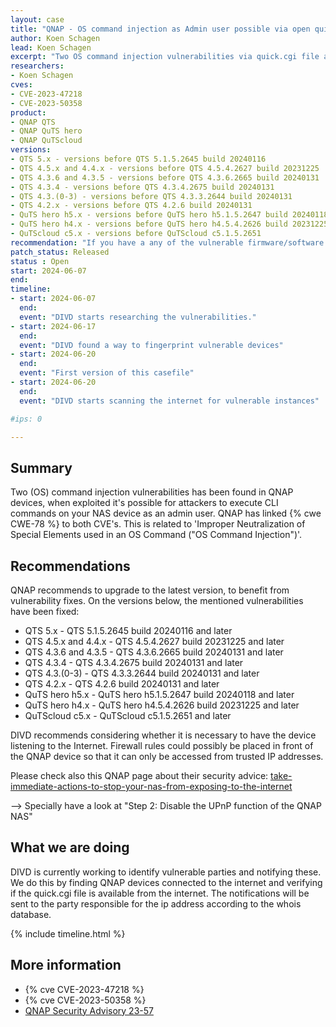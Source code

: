 ```yaml
---
layout: case
title: "QNAP - OS command injection as Admin user possible via open quick.cgi file"
author: Koen Schagen
lead: Koen Schagen
excerpt: "Two OS command injection vulnerabilities via quick.cgi file are found in QNAP QTS, QuTS hero and QuTScloud software/firmware versions"
researchers:
- Koen Schagen
cves:
- CVE-2023-47218
- CVE-2023-50358
product:
- QNAP QTS
- QNAP QuTS hero 
- QNAP QuTScloud
versions: 
- QTS 5.x - versions before QTS 5.1.5.2645 build 20240116
- QTS 4.5.x and 4.4.x - versions before QTS 4.5.4.2627 build 20231225
- QTS 4.3.6 and 4.3.5 - versions before QTS 4.3.6.2665 build 20240131
- QTS 4.3.4 - versions before QTS 4.3.4.2675 build 20240131
- QTS 4.3.(0-3) - versions before QTS 4.3.3.2644 build 20240131
- QTS 4.2.x - versions before QTS 4.2.6 build 20240131
- QuTS hero h5.x - versions before QuTS hero h5.1.5.2647 build 20240118
- QuTS hero h4.x - versions before QuTS hero h4.5.4.2626 build 20231225
- QuTScloud c5.x - versions before QuTScloud c5.1.5.2651
recommendation: "If you have a any of the vulnerable firmware/software version on your QNAP device, please update it to the latest version."
patch_status: Released
status : Open
start: 2024-06-07
end:
timeline:
- start: 2024-06-07
  end:
  event: "DIVD starts researching the vulnerabilities."
- start: 2024-06-17
  end:
  event: "DIVD found a way to fingerprint vulnerable devices"
- start: 2024-06-20
  end:
  event: "First version of this casefile"
- start: 2024-06-20
  end:
  event: "DIVD starts scanning the internet for vulnerable instances"

#ips: 0

---
```

## Summary

Two (OS) command injection vulnerabilities has been found in QNAP devices, when exploited it's possible for attackers to execute CLI commands on your NAS device as an admin user. QNAP has linked {% cwe CWE-78 %} to both CVE's. This is related to 'Improper Neutralization of Special Elements used in an OS Command ("OS Command Injection")'.

## Recommendations

QNAP recommends to upgrade to the latest version, to benefit from vulnerability fixes. On the versions below, the mentioned vulnerabilities have been fixed:

- QTS 5.x - QTS 5.1.5.2645 build 20240116 and later
- QTS 4.5.x and 4.4.x - QTS 4.5.4.2627 build 20231225 and later
- QTS 4.3.6 and 4.3.5 - QTS 4.3.6.2665 build 20240131 and later
- QTS 4.3.4 - QTS 4.3.4.2675 build 20240131 and later
- QTS 4.3.(0-3) - QTS 4.3.3.2644 build 20240131 and later
- QTS 4.2.x - QTS 4.2.6 build 20240131 and later
- QuTS hero h5.x - QuTS hero h5.1.5.2647 build 20240118 and later
- QuTS hero h4.x - QuTS hero h4.5.4.2626 build 20231225 and later
- QuTScloud c5.x - QuTScloud c5.1.5.2651 and later

DIVD recommends considering whether it is necessary to have the device listening to the Internet. Firewall rules could possibly be placed in front of the QNAP device so that it can only be accessed from trusted IP addresses. 

Please check also this QNAP page about their security advice: [take-immediate-actions-to-stop-your-nas-from-exposing-to-the-internet](https://www.qnap.com/en/security-news/2022/take-immediate-actions-to-stop-your-nas-from-exposing-to-the-internet-and-update-qts-to-the-latest-available-version-fight-against-ransomware-together) 

--> Specially have a look at "Step 2: Disable the UPnP function of the QNAP NAS"

## What we are doing

DIVD is currently working to identify vulnerable parties and notifying these. We do this by finding QNAP devices connected to the internet and verifying if the quick.cgi file is available from the internet.
The notifications will be sent to the party responsible for the ip address according to the whois database.

{% include timeline.html %}

## More information

* {% cve CVE-2023-47218 %}
* {% cve CVE-2023-50358 %}
* [QNAP Security Advisory 23-57](https://www.qnap.com/en/security-advisory/qsa-23-57)
